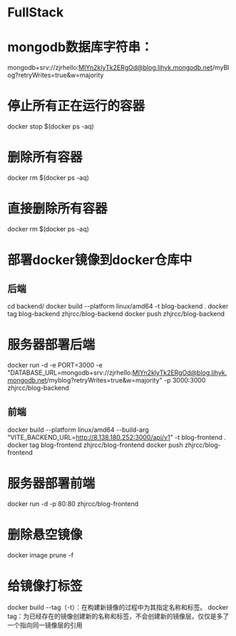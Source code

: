# FullStack

# mongodb数据库字符串：

mongodb+srv://zjrhello:MIYn2klyTk2ERgOd@blog.lihyk.mongodb.net/myBlog?retryWrites=true&w=majority

# 停止所有正在运行的容器

docker stop $(docker ps -aq)

# 删除所有容器

docker rm $(docker ps -aq)

# 直接删除所有容器

docker rm $(docker ps -aq)

# 部署docker镜像到docker仓库中

## 后端

cd backend/
docker build --platform linux/amd64 -t blog-backend .
docker tag blog-backend zhjrcc/blog-backend
docker push zhjrcc/blog-backend

# 服务器部署后端

docker run -d -e PORT=3000 -e "DATABASE_URL=mongodb+srv://zjrhello:MIYn2klyTk2ERgOd@blog.lihyk.mongodb.net/myblog?retryWrites=true&w=majority" -p 3000:3000 zhjrcc/blog-backend

## 前端

docker build --platform linux/amd64 --build-arg "VITE_BACKEND_URL=http://8.138.180.252:3000/api/v1" -t blog-frontend .
docker tag blog-frontend zhjrcc/blog-frontend
docker push zhjrcc/blog-frontend

# 服务器部署前端

docker run -d -p 80:80 zhjrcc/blog-frontend

# 删除悬空镜像

docker image prune -f

# 给镜像打标签

docker build --tag（-t）：在构建新镜像的过程中为其指定名称和标签。
docker tag：为已经存在的镜像创建新的名称和标签，不会创建新的镜像层，仅仅是多了一个指向同一镜像层的引用
